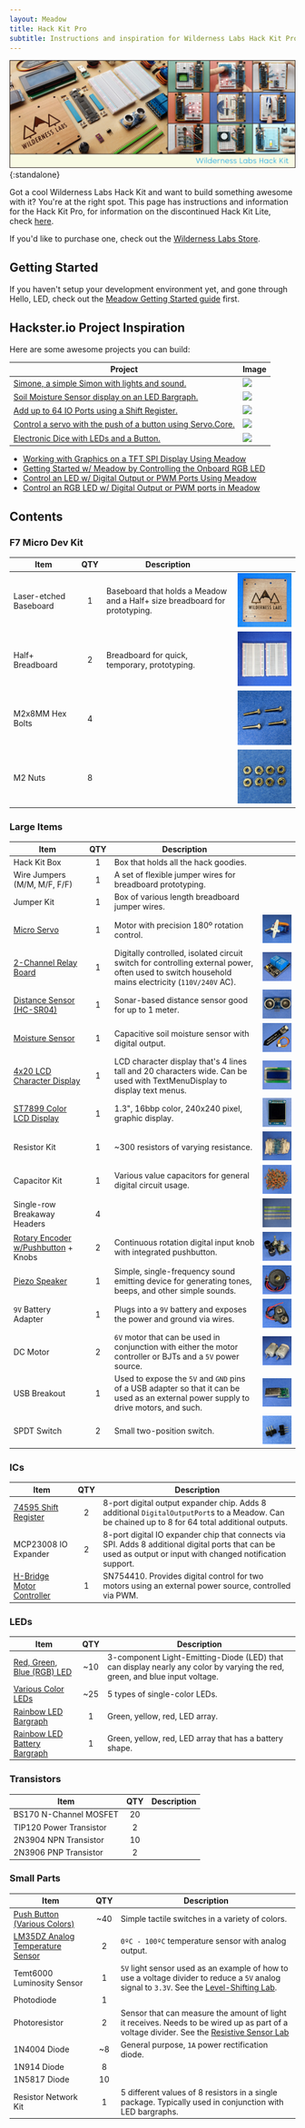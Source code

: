 ```yaml
---
layout: Meadow
title: Hack Kit Pro
subtitle: Instructions and inspiration for Wilderness Labs Hack Kit Pro.
---
```


![](Wilderness_Labs_Hack_Kit.svg){:standalone}

Got a cool Wilderness Labs Hack Kit and want to build something awesome with it? You're at the right spot. This page has instructions and information for the Hack Kit Pro, for information on the discontinued Hack Kit Lite, check [here](HackKitLite/).

If you'd like to purchase one, check out the [Wilderness Labs Store](https://store.wildernesslabs.co/).

## Getting Started

If you haven't setup your development environment yet, and gone through Hello, LED, check out the [Meadow Getting Started guide](/Meadow/Getting_Started/) first.

## Hackster.io Project Inspiration

Here are some awesome projects you can build:

| Project       | Image |
|---------------|-------|
| [Simone, a simple Simon with lights and sound.](https://www.hackster.io/wilderness-labs/build-your-own-simon-game-with-meadow-3701d5) | ![](GIFs/Simon.gif) |
| [Soil Moisture Sensor display on an LED Bargraph.](https://www.hackster.io/wilderness-labs/soil-moisture-sensor-and-led-bar-graph-using-meadow-88c2c3) | ![](GIFs/MoistureMeter.gif) |
| [Add up to 64 IO Ports using a Shift Register.](https://www.hackster.io/wilderness-labs/expanding-io-ports-of-a-meadow-with-a-74hc595-dde681) | ![](GIFs/Shift_Register.gif) |
| [Control a servo with the push of a button using Servo.Core.](https://www.hackster.io/wilderness-labs/control-a-servo-with-a-push-button-using-meadow-c6c996) | ![](GIFs/ServoButton.gif) |
| [Electronic Dice with LEDs and a Button.](https://www.hackster.io/wilderness-labs/roll-an-led-dice-with-a-push-button-using-meadow-3beb46) | ![](GIFs/Dice.gif) |

 * [Working with Graphics on a TFT SPI Display Using Meadow](https://www.hackster.io/wilderness-labs/working-with-graphics-on-a-tft-spi-display-using-meadow-e2295a)
 * [Getting Started w/ Meadow by Controlling the Onboard RGB LED](https://www.hackster.io/wilderness-labs/getting-started-w-meadow-by-controlling-the-onboard-rgb-led-ea6bc0)
 * [Control an LED w/ Digital Output or PWM Ports Using Meadow](https://www.hackster.io/wilderness-labs/control-an-led-w-digital-output-or-pwm-ports-using-meadow-11005a)
 * [Control an RGB LED w/ Digital Output or PWM ports in Meadow](https://www.hackster.io/wilderness-labs/control-an-rgb-led-w-digital-output-or-pwm-ports-in-meadow-7fd611)

## Contents

### F7 Micro Dev Kit

| Item                   | QTY | Description | |
|------------------------|:---:|-------------|-|
| Laser-etched Baseboard | 1 | Baseboard that holds a Meadow and a Half+ size breadboard for prototyping. | ![](protoboard.jpg) |
| Half+ Breadboard       | 2 | Breadboard for quick, temporary, prototyping. | ![](breadboards.jpg) |
| M2x8MM Hex Bolts | 4 | | ![](bolts.jpg) |
| M2 Nuts | 8 | | ![](nuts.jpg) |

### Large Items

| Item                   | QTY | Description | |
|------------------------|:---:|-------------|-|
| Hack Kit Box           | 1 | Box that holds all the hack goodies. |
| Wire Jumpers (M/M, M/F, F/F) | 1 | A set of flexible jumper wires for breadboard prototyping. |
| Jumper Kit | 1 | Box of various length breadboard jumper wires. |
| [Micro Servo](/docs/api/Meadow.Foundation/Meadow.Foundation.Servos.Servo.html) | 1 | Motor with precision 180º rotation control. | ![](servo.jpg) |
| [2-Channel Relay Board](/docs/api/Meadow.Foundation/Meadow.Foundation.Relays.Relay.html) | 1 | Digitally controlled, isolated circuit switch for controlling external power, often used to switch household mains electricity (`110V/240V` AC). | ![](relay.jpg) |
| [Distance Sensor (HC-SR04)](/docs/api/Meadow.Foundation/Meadow.Foundation.Sensors.Distance.Hcsr04.html) | 1 | Sonar-based distance sensor good for up to 1 meter. | ![](distanceSensor.jpg) |
| [Moisture Sensor](/docs/api/Meadow.Foundation/Meadow.Foundation.Sensors.Moisture.Capacitive.html) | 1 | Capacitive soil moisture sensor with digital output. | ![](soilMoisture.jpg) |
| [4x20 LCD Character Display](/docs/api/Meadow.Foundation/Meadow.Foundation.Displays.Lcd.CharacterDisplay.html) | 1 | LCD character display that's 4 lines tall and 20 characters wide. Can be used with TextMenuDisplay to display text menus. | ![](characterDisplay.jpg) |
| [ST7899 Color LCD Display](/docs/api/Meadow.Foundation/Meadow.Foundation.Displays.Tft.St7789.html) | 1 | 1.3", 16bbp color, 240x240 pixel, graphic display. | ![](ST7789.jpg) |
| Resistor Kit | 1 | ~300 resistors of varying resistance. | ![](resistors.jpg) |
| Capacitor Kit | 1 | Various value capacitors for general digital circuit usage. | ![](capacitors.jpg) |
| Single-row Breakaway Headers | 4 | | ![](headers.jpg) |
| [Rotary Encoder w/Pushbutton](/docs/api/Meadow.Foundation/Meadow.Foundation.Sensors.Rotary.RotaryEncoderWithButton.html) + Knobs | 2 | Continuous rotation digital input knob with integrated pushbutton. | ![](rotaryEncoders.jpg) |
| [Piezo Speaker](/docs/api/Meadow.Foundation/Meadow.Foundation.Audio.PiezoSpeaker.html) | 1 | Simple, single-frequency sound emitting device for generating tones, beeps, and other simple sounds. | ![](piezo.jpg) |
| `9V` Battery Adapter | 1 | Plugs into a `9V` battery and exposes the power and ground via wires. | ![](9vAdapter.jpg) |
| DC Motor | 2 | `6V` motor that can be used in conjunction with either the motor controller or BJTs and a `5V` power source. | ![](motors.jpg) |
| USB Breakout | 1 | Used to expose the `5V` and `GND` pins of a USB adapter so that it can be used as an external power supply to drive motors, and such. | ![](usbBreakout.jpg) |
| SPDT Switch | 2 | Small two-position switch. | ![](switches.jpg) |


### ICs

| Item                   | QTY | Description |
|------------------------|:---:|-------------|
| [74595 Shift Register](/docs/api/Meadow.Foundation/Meadow.Foundation.ICs.IOExpanders.x74595.html) | 2 | 8-port digital output expander chip. Adds 8 additional `DigitalOutputPort`s to a Meadow. Can be chained up to 8 for 64 total additional outputs. |
| MCP23008 IO Expander | 2 | 8-port digital IO expander chip that connects via SPI. Adds 8 additional digital ports that can be used as output or input with changed notification support. |
| [H-Bridge Motor Controller](/docs/api/Meadow.Foundation/Meadow.Foundation.Motors.HBridgeMotor.html) | 1 | SN754410. Provides digital control for two motors using an external power source, controlled via PWM. |


### LEDs

| Item                   | QTY | Description |
|------------------------|:---:|-------------|
| [Red, Green, Blue (RGB) LED](/docs/api/Meadow.Foundation/Meadow.Foundation.Leds.RgbPwmLed.html) | ~10 | 3-component Light-Emitting-Diode (LED) that can display nearly any color by varying the red, green, and blue input voltage. |
| [Various Color LEDs](/docs/api/Meadow.Foundation/Meadow.Foundation.Leds.Led.html) | ~25 | 5 types of single-color LEDs. |
| [Rainbow LED Bargraph](/docs/api/Meadow.Foundation/Meadow.Foundation.Leds.LedBarGraph.html) | 1 | Green, yellow, red, LED array. |
| [Rainbow LED Battery Bargraph](/docs/api/Meadow.Foundation/Meadow.Foundation.Leds.LedBarGraph.html) | 1 | Green, yellow, red, LED array that has a battery shape. |

### Transistors

| Item                   | QTY | Description |
|------------------------|:---:|-------------|
| BS170 N-Channel MOSFET | 20 | |
| TIP120 Power Transistor | 2 | |
| 2N3904 NPN Transistor | 10 | | 
| 2N3906 PNP Transistor | 2 | |

### Small Parts

| Item                   | QTY | Description |
|------------------------|:---:|-------------|
| [Push Button (Various Colors)](/docs/api/Meadow.Foundation/Meadow.Foundation.Sensors.Buttons.PushButton.html) | ~40 | Simple tactile switches in a variety of colors. |
| [LM35DZ Analog Temperature Sensor](/docs/api/Meadow.Foundation/Meadow.Foundation.Sensors.Temperature.AnalogTemperature.html) | 2 | `0ºC - 100ºC` temperature sensor with analog output. |
| Temt6000 Luminosity Sensor | 1 | `5V` light sensor used as an example of how to use a voltage divider to reduce a `5V` analog signal to `3.3V`. See the [Level-Shifting Lab](/Hardware/Tutorials/Electronics/Part5/Level_Shifting_Lab/). |
| Photodiode | 1 | |
| Photoresistor | 2 | Sensor that can measure the amount of light it receives. Needs to be wired up as part of a voltage divider. See the [Resistive Sensor Lab](/Hardware/Tutorials/Electronics/Part5/Resistive_Sensor_Lab/) |
| 1N4004 Diode | ~8 | General purpose, `1A` power rectification diode. |
| 1N914 Diode | 8 | |
| 1N5817 Diode | 10 |  |
| Resistor Network Kit | 1 | 5 different values of 8 resistors in a single package. Typically used in conjunction with LED bargraphs. |

